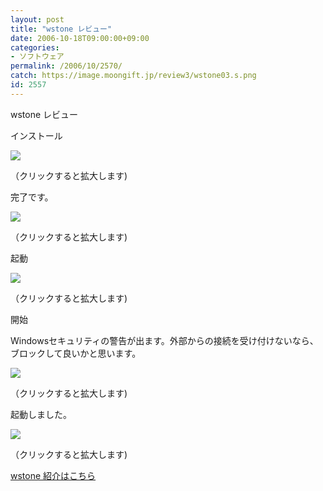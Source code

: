 ```yaml
---
layout: post
title: "wstone レビュー"
date: 2006-10-18T09:00:00+09:00
categories:
- ソフトウェア
permalink: /2006/10/2570/
catch: https://image.moongift.jp/review3/wstone03.s.png
id: 2557
---
```

wstone レビュー  
<!--more-->

インストール

  

[![](https://image.moongift.jp/review3/wstone01.s.png)](https://image.moongift.jp/review3/wstone01.png)  
  
（クリックすると拡大します)

  

完了です。

  

[![](https://image.moongift.jp/review3/wstone02.s.png)](https://image.moongift.jp/review3/wstone02.png)  
  
（クリックすると拡大します)

  

起動

  

[![](https://image.moongift.jp/review3/wstone03.s.png)](https://image.moongift.jp/review3/wstone03.png)  
  
（クリックすると拡大します)

  

開始

  

Windowsセキュリティの警告が出ます。外部からの接続を受け付けないなら、ブロックして良いかと思います。

  

[![](https://image.moongift.jp/review3/wstone04.s.png)](https://image.moongift.jp/review3/wstone04.png)  
  
（クリックすると拡大します)

  

起動しました。

  

[![](https://image.moongift.jp/review3/wstone05.s.png)](https://image.moongift.jp/review3/wstone05.png)  
  
（クリックすると拡大します)

  

[wstone 紹介はこちら](http://oss.moongift.jp/intro/i-2569.html)

